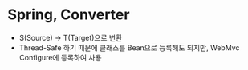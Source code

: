 # Spring, Converter

* S(Source) -> T(Target)으로 변환
* Thread-Safe 하기 때문에 클래스를 Bean으로 등록해도 되지만, WebMvc Configure에 등록하여 사용
